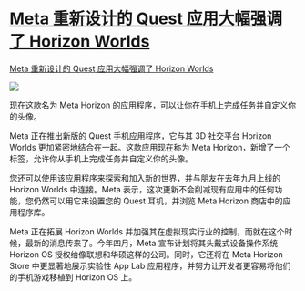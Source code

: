 # [Meta 重新设计的 Quest 应用大幅强调了 Horizon Worlds](https://github.com/myogg/meek/issues/81)

[Meta 重新设计的 Quest 应用大幅强调了 Horizon Worlds](https://www.theverge.com/2024/7/19/24202090/meta-quest-app-horizon-mobile-app-update)

![](https://pic.imgdb.cn/item/66a0a669d9c307b7e90e5055.jpg)

现在这款名为 Meta Horizon 的应用程序，可以让你在手机上完成任务并自定义你的头像。

Meta 正在推出新版的 Quest 手机应用程序，它与其 3D 社交平台 Horizon Worlds 更加紧密地结合在一起。这款应用现在称为 Meta Horizon，新增了一个标签，允许你从手机上完成任务并自定义你的头像。

您还可以使用该应用程序来探索和加入新的世界，并与朋友在去年九月上线的 Horizon Worlds 中连接。Meta 表示，这次更新不会削减现有应用中的任何功能，您仍然可以用它来设置您的 Quest 耳机，并浏览 Meta Horizon 商店中的应用程序库。

Meta 正在拓展 Horizon Worlds 并加强其在虚拟现实行业的控制，而就在这个时候，最新的消息传来了。今年四月，Meta 宣布计划将其头戴式设备操作系统 Horizon OS 授权给像联想和华硕这样的公司。同时，它还将在 Meta Horizon Store 中更显著地展示实验性 App Lab 应用程序，并努力让开发者更容易将他们的手机游戏移植到 Horizon OS 上。


